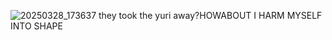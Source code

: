 ![20250328_173637](https://github.com/user-attachments/assets/0c4c469e-d794-429c-bc92-590d9b4c665e)
they took the yuri away?HOWABOUT I HARM MYSELF INTO SHAPE 
